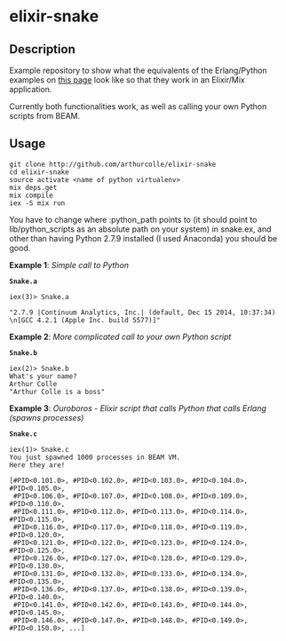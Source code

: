 # elixir-snake

## Description

Example repository to show what the equivalents of the Erlang/Python examples on [this page](http://erlport.org/docs/python.html) look like so that they work in an Elixir/Mix application.

Currently both functionalities work, as well as calling your own Python scripts from BEAM. 

## Usage
```
git clone http://github.com/arthurcolle/elixir-snake
cd elixir-snake
source activate <name of python virtualenv>
mix deps.get
mix compile
iex -S mix run
```
You have to change where :python_path points to (it should point to lib/python_scripts as an absolute path on your system) in snake.ex, and other than having Python 2.7.9 installed (I used Anaconda) you should be good.

**Example 1**: *Simple call to Python*

**```Snake.a```**

```
iex(3)> Snake.a

"2.7.9 |Continuum Analytics, Inc.| (default, Dec 15 2014, 10:37:34) \n[GCC 4.2.1 (Apple Inc. build 5577)]"
```

**Example 2**: *More complicated call to your own Python script*

**```Snake.b```**


```
iex(2)> Snake.b
What's your name?
Arthur Colle
"Arthur Colle is a boss"
```

**Example 3**: *Ouroboros - Elixir script that calls Python that calls Erlang (spawns processes)*

**```Snake.c```**

```
iex(1)> Snake.c
You just spawned 1000 processes in BEAM VM.
Here they are!

[#PID<0.101.0>, #PID<0.102.0>, #PID<0.103.0>, #PID<0.104.0>, #PID<0.105.0>,
 #PID<0.106.0>, #PID<0.107.0>, #PID<0.108.0>, #PID<0.109.0>, #PID<0.110.0>,
 #PID<0.111.0>, #PID<0.112.0>, #PID<0.113.0>, #PID<0.114.0>, #PID<0.115.0>,
 #PID<0.116.0>, #PID<0.117.0>, #PID<0.118.0>, #PID<0.119.0>, #PID<0.120.0>,
 #PID<0.121.0>, #PID<0.122.0>, #PID<0.123.0>, #PID<0.124.0>, #PID<0.125.0>,
 #PID<0.126.0>, #PID<0.127.0>, #PID<0.128.0>, #PID<0.129.0>, #PID<0.130.0>,
 #PID<0.131.0>, #PID<0.132.0>, #PID<0.133.0>, #PID<0.134.0>, #PID<0.135.0>,
 #PID<0.136.0>, #PID<0.137.0>, #PID<0.138.0>, #PID<0.139.0>, #PID<0.140.0>,
 #PID<0.141.0>, #PID<0.142.0>, #PID<0.143.0>, #PID<0.144.0>, #PID<0.145.0>,
 #PID<0.146.0>, #PID<0.147.0>, #PID<0.148.0>, #PID<0.149.0>, #PID<0.150.0>, ...]
```